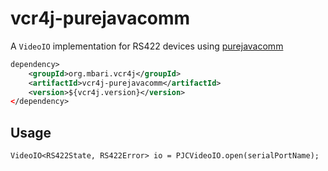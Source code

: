 # vcr4j-purejavacomm

A `VideoIO` implementation for RS422 devices using [purejavacomm](https://github.com/nyholku/purejavacomm)

```xml
dependency>
    <groupId>org.mbari.vcr4j</groupId>
    <artifactId>vcr4j-purejavacomm</artifactId>
    <version>${vcr4j.version}</version>
</dependency>
```


## Usage

```
VideoIO<RS422State, RS422Error> io = PJCVideoIO.open(serialPortName);
```